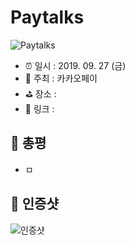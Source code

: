 # Paytalks

![Paytalks](image.jpg)

- ⏰ 일시 : 2019. 09. 27 (금)
- 💁 주최 : 카카오페이
- ⛳ 장소 : 
- 🔗 링크 : 

## 👏 총평 

- ㅁ

## 📸 인증샷

![인증샷](self.png)
